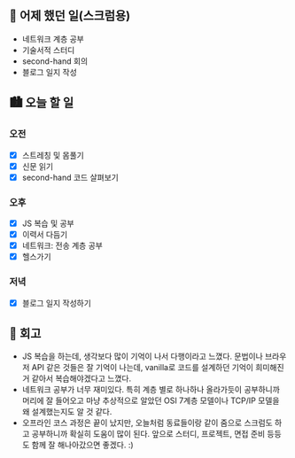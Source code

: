## 🌃 어제 했던 일(스크럼용)

- 네트워크 계층 공부
- 기술서적 스터디
- second-hand 회의
- 블로그 일지 작성

## 🏙️ 오늘 할 일

### 오전

- [x] 스트레칭 및 몸풀기
- [x] 신문 읽기
- [x] second-hand 코드 살펴보기

### 오후

- [x] JS 복습 및 공부
- [x] 이력서 다듬기
- [x] 네트워크: 전송 계층 공부
- [x] 헬스가기

### 저녁

- [x] 블로그 일지 작성하기

## 🌆 회고

- JS 복습을 하는데, 생각보다 많이 기억이 나서 다행이라고 느꼈다. 문법이나 브라우저 API 같은 것들은 잘 기억이 나는데, vanilla로 코드를 설계하던 기억이 희미해진 거 같아서 복습해야겠다고 느꼈다.
- 네트워크 공부가 너무 재미있다. 특히 계층 별로 하나하나 올라가듯이 공부하니까 머리에 잘 들어오고 마냥 추상적으로 알았던 OSI 7계층 모델이나 TCP/IP 모델을 왜 설계했는지도 알 것 같다.
- 오프라인 코스 과정은 끝이 났지만, 오늘처럼 동료들이랑 같이 줌으로 스크럼도 하고 공부하니까 확실히 도움이 많이 된다. 앞으로 스터디, 프로젝트, 면접 준비 등등도 함께 잘 해나아갔으면 좋겠다. :)